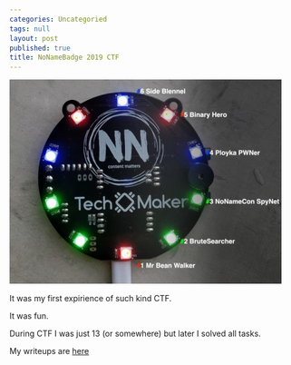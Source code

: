 ```yaml
---
categories: Uncategoried
tags: null
layout: post
published: true
title: NoNameBadge 2019 CTF
---
```


![Badge2019](../images/NNC2019/badge2019.jpg)

It was my first expirience of such kind CTF.

It was fun.

During CTF I was just 13 (or somewhere) but later I solved all tasks.

My writeups are [here](https://github.com/BlackVS/CTFs/tree/master/NNC2019)

